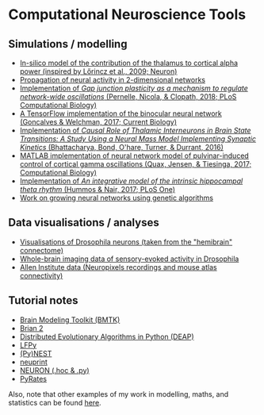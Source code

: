 # Computational Neuroscience Tools

## Simulations / modelling
- <a href="https://github.com/michaelsmclayton/ComputationalNeuroscienceTools/tree/master/Brian/code/examples/alphaThetaNetwork">In-silico model of the contribution of the thalamus to cortical alpha power (inspired by Lőrincz et al., 2009; Neuron)</a>
- <a href="https://michaelsmclayton.github.io/travellingWaves.html">Propagation of neural activity in 2-dimensional networks</a>
- <a href="https://github.com/michaelsmclayton/ComputationalNeuroscienceTools/tree/master/Brian/code/examples/gapJunctions">Implementation of <i>Gap junction plasticity as a mechanism to regulate network-wide oscillations</i> (Pernelle, Nicola, & Clopath, 2018; PLoS Computational Biology)</a>
- <a href="https://github.com/michaelsmclayton/BinocularNeuralNetwork">A TensorFlow implementation of the binocular neural network (Goncalves & Welchman, 2017; Current Biology)</a>
- <a href="https://github.com/michaelsmclayton/ComputationalNeuroscienceTools/tree/master/Brian/code/examples/thalamusEquations">Implementation of <i>Causal Role of Thalamic Interneurons in Brain State Transitions: A Study Using a Neural Mass Model Implementing Synaptic Kinetics</i> (Bhattacharya, Bond, O'hare, Turner, & Durrant, 2016)</a>
- <a href="https://github.com/michaelsmclayton/PulvinarControlOfCorticalGammaViaAlpha">MATLAB implementation of neural network model of pulvinar-induced control of cortical gamma oscillations (Quax, Jensen, & Tiesinga, 2017; Computational Biology)</a>
- <a href="https://github.com/michaelsmclayton/ComputationalNeuroscienceTools/tree/master/Brian/code/examples/hippocampalTheta">Implementation of <i>An integrative model of the intrinsic hippocampal theta rhythm</i>  (Hummos & Nair, 2017; PLoS One)</a>
- <a href="https://github.com/michaelsmclayton/ComputationalNeuroscienceTools/tree/master/GeneticEvolutionary">Work on growing neural networks using genetic algorithms</a>

## Data visualisations / analyses
- <a href="https://github.com/michaelsmclayton/ComputationalNeuroscienceTools/tree/master/Janelia/neuprint">Visualisations of Drosophila neurons (taken from the "hemibrain" connectome)</a>
- <a href="https://github.com/michaelsmclayton/ComputationalNeuroscienceTools/tree/master/FruitFly/fruitFlyCalciumImaging">Whole-brain imaging data of sensory-evoked activity in Drosophila</a>
- <a href="https://github.com/michaelsmclayton/ComputationalNeuroscienceTools/tree/master/AllenInstitute/NeuroPixels">Allen Institute data (Neuropixels recordings and mouse atlas connectivity)</a>


## Tutorial notes
- <a href="https://github.com/michaelsmclayton/ComputationalNeuroscienceTools/tree/master/AllenInstitute/bmtk">Brain Modeling Toolkit (BMTK)</a>
- <a href="https://github.com/michaelsmclayton/ComputationalNeuroscienceTools/tree/master/Brian/code/tutorials">Brian 2</a>
- <a href="https://github.com/michaelsmclayton/ComputationalNeuroscienceTools/tree/master/GeneticEvolutionary/DEAP/tutorial">Distributed Evolutionary Algorithms in Python (DEAP)</a>
- <a href="https://github.com/michaelsmclayton/ComputationalNeuroscienceTools/tree/master/LFPy/tutorials">LFPy</a>
- <a href="https://github.com/michaelsmclayton/ComputationalNeuroscienceTools/tree/master/Nest/learningPyNest/code/tutorials">(Py)NEST</a>
- <a href="https://github.com/michaelsmclayton/ComputationalNeuroscienceTools/tree/master/Janelia/neuprint/tutorials">neuprint</a>
- <a href="https://github.com/michaelsmclayton/ComputationalNeuroscienceTools/tree/master/NEURON/tutorials">NEURON (.hoc & .py)</a>
- <a href="https://github.com/michaelsmclayton/ComputationalNeuroscienceTools/tree/master/PyRates">PyRates</a>

Also, note that other examples of my work in modelling, maths, and statistics can be found <a href="https://github.com/michaelsmclayton/modellingDevelopment">here</a>.